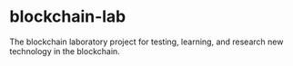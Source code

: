 # blockchain-lab

The blockchain laboratory project for testing, learning, and research new technology in the blockchain.